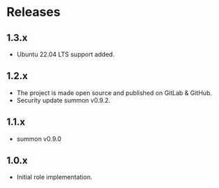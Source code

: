 # Releases

## 1.3.x

- Ubuntu 22.04 LTS support added.

## 1.2.x

- The project is made open source and published on GitLab & GitHub.
- Security update summon v0.9.2.

## 1.1.x

- summon v0.9.0

## 1.0.x

- Initial role implementation.
